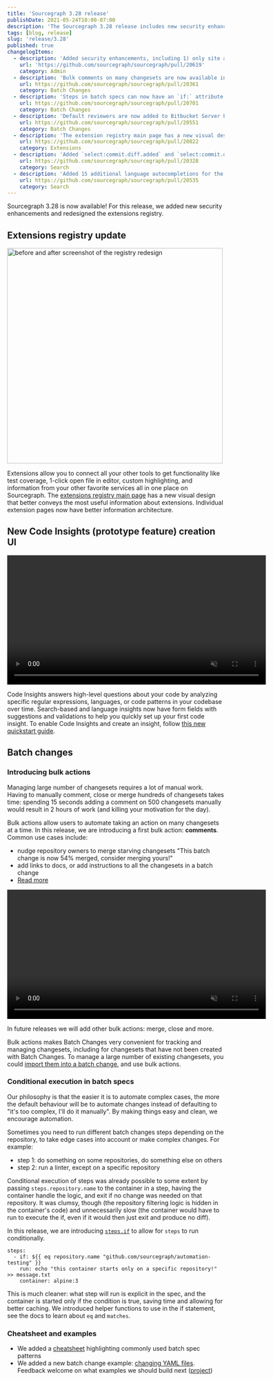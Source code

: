 ```yaml
---
title: 'Sourcegraph 3.28 release'
publishDate: 2021-05-24T10:00-07:00
description: 'The Sourcegraph 3.28 release includes new security enhancements and the redesigned extensions registry.'
tags: [blog, release]
slug: 'release/3.28'
published: true
changelogItems:
  - description: 'Added security enhancements, including 1) only site admins can list users on an instance, 2) repository permissions can now be enabled for site admins via the `authz.enforceForSiteAdmins` setting, 3) site admins can no longer view user added code host configuration, and 4) site admins cannot add access tokens for any user by default.'
    url: 'https://github.com/sourcegraph/sourcegraph/pull/20619'
    category: Admin
  - description: 'Bulk comments on many changesets are now available in Batch Changes.'
    url: https://github.com/sourcegraph/sourcegraph/pull/20361
    category: Batch Changes
  - description: 'Steps in batch specs can now have an `if:` attribute to enable conditional execution of different steps.'
    url: https://github.com/sourcegraph/sourcegraph/pull/20701
    category: Batch Changes
  - description: 'Default reviewers are now added to Bitbucket Server PRs opened by Batch Changes.'
    url: https://github.com/sourcegraph/sourcegraph/pull/20551
    category: Batch Changes
  - description: 'The extension registry main page has a new visual design that better conveys the most useful information about extensions, and individual extension pages have better information architecture.'
    url: https://github.com/sourcegraph/sourcegraph/pull/20822
    category: Extensions
  - description: 'Added `select:commit.diff.added` and `select:commit.diff.removed` for `type:diff` search queries. These selectors return commit diffs only if a pattern matches in `added` (respectively, `removed`) lines.'
    url: https://github.com/sourcegraph/sourcegraph/pull/20328
    category: Search
  - description: 'Added 15 additional language autocompletions for the `lang:` filter in the search bar.'
    url: https://github.com/sourcegraph/sourcegraph/pull/20535
    category: Search
---
```


Sourcegraph 3.28 is now available! For this release, we added new security enhancements and redesigned the extensions registry.

## Extensions registry update

<p>
  <img src="https://sourcegraphstatic.com/blog/3.28/before_after_extensions_registry_redesign.jpg" width="500" alt="before and after screenshot of the registry redesign">
</p>

Extensions allow you to connect all your other tools to get functionality like test coverage, 1-click open file in editor, custom highlighting, and information from your other favorite services all in one place on Sourcegraph. The [extensions registry main page](https://sourcegraph.com/extensions?category=All) has a new visual design that better conveys the most useful information about extensions. Individual extension pages now have better information architecture.

## New Code Insights (prototype feature) creation UI

<p><video autoplay loop muted playsinline style="width:600px">
  <source src="https://sourcegraphstatic.com/blog/3.28/create_new_insight_flow.mp4" type="video/mp4">
 </video></p>

Code Insights answers high-level questions about your code by analyzing specific regular expressions, languages, or code patterns in your codebase over time. Search-based and language insights now have form fields with suggestions and validations to help you quickly set up your first code insight. To enable Code Insights and create an insight, follow [this new quickstart guide](https://docs.sourcegraph.com/code_insights/quickstart).

## Batch changes

### Introducing bulk actions

Managing large number of changesets requires a lot of manual work. Having to manually comment, close or merge hundreds of changesets takes time: spending 15 seconds adding a comment on 500 changesets manually would result in 2 hours of work (and killing your motivation for the day).

Bulk actions allow users to automate taking an action on many changesets at a time. In this release, we are introducing a first bulk action: **comments**. Common use cases include:

- nudge repository owners to merge starving changesets "This batch change is now 54% merged, consider merging yours!"
- add links to docs, or add instructions to all the changesets in a batch change
- [Read more](https://docs.sourcegraph.com/batch_changes/how-tos/bulk_operations_on_changesets)

<p><video autoplay loop muted playsinline style="width:600px">
  <source src="https://sourcegraphstatic.com/blog/3.28/batch-changes-bulk-action-comment.mp4" type="video/mp4">
 </video></p>

In future releases we will add other bulk actions: merge, close and more.

Bulk actions makes Batch Changes very convenient for tracking and managing changesets, including for changesets that have not been created with Batch Changes. To manage a large number of existing changesets, you could [import them into a batch change](https://docs.sourcegraph.com/batch_changes/how-tos/tracking_existing_changesets), and use bulk actions.

### Conditional execution in batch specs

Our philosophy is that the easier it is to automate complex cases, the more the default behaviour will be to automate changes instead of defaulting to "it's too complex, I'll do it manually". By making things easy and clean, we encourage automation.

Sometimes you need to run different batch changes steps depending on the repository, to take edge cases into account or make complex changes. For example:

- step 1: do something on some repositories, do something else on others
- step 2: run a linter, except on a specific repository

Conditional execution of steps was already possible to some extent by passing `steps.repository.name` to the container in a step, having the container handle the logic, and exit if no change was needed on that repository. It was clumsy, though (the repository filtering logic is hidden in the container's code) and unnecessarily slow (the container would have to run to execute the if, even if it would then just exit and produce no diff).

In this release, we are introducing [`steps.if`](https://docs.sourcegraph.com/batch_changes/references/batch_spec_yaml_reference#steps-if) to allow for `steps` to run conditionally.

```
steps:
  - if: ${{ eq repository.name "github.com/sourcegraph/automation-testing" }}
    run: echo "this container starts only on a specific repository!" >> message.txt
    container: alpine:3
```

This is much cleaner: what step will run is explicit in the spec, and the container is started only if the condition is true, saving time and allowing for better caching.
We introduced helper functions to use in the if statement, see the docs to learn about `eq` and `matches`.

### Cheatsheet and examples

- We added a [cheatsheet](https://docs.sourcegraph.com/batch_changes/references/batch_spec_cheat_sheet) highlighting commonly used batch spec patterns
- We added a new batch change example: [changing YAML files](https://github.com/sourcegraph/batch-change-examples/tree/main/modify-yaml). Feedback welcome on what examples we should build next ([project](https://github.com/sourcegraph/batch-change-examples/projects/1))
